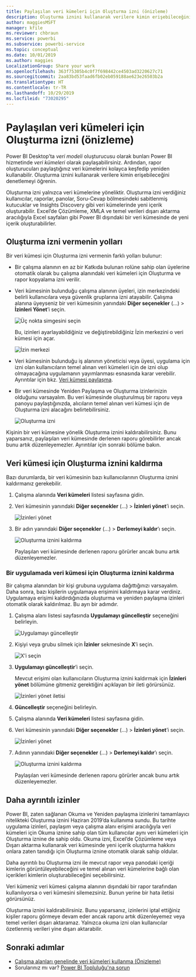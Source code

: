 ```yaml
---
title: Paylaşılan veri kümeleri için Oluşturma izni (önizleme)
description: Oluşturma iznini kullanarak verilere kimin erişebileceğini denetlemeyi öğrenin.
author: maggiesMSFT
manager: kfile
ms.reviewer: chbraun
ms.service: powerbi
ms.subservice: powerbi-service
ms.topic: conceptual
ms.date: 10/01/2019
ms.author: maggies
LocalizationGroup: Share your work
ms.openlocfilehash: 363f75305b4c0f7f698442ce4503ad3220627c71
ms.sourcegitcommit: 2aa83bd53faad6fb02eb059188ae623e26503b2a
ms.translationtype: HT
ms.contentlocale: tr-TR
ms.lasthandoff: 10/29/2019
ms.locfileid: "73020295"
---
```

# <a name="build-permission-for-shared-datasets-preview"></a>Paylaşılan veri kümeleri için Oluşturma izni (önizleme)

Power BI Desktop’ta *veri modeli* oluşturucusu olarak bunları Power BI hizmetinde *veri kümeleri* olarak paylaşabilirsiniz. Ardından, rapor oluşturucuları paylaştığınız veri kümelerini kolayca keşfedip yeniden kullanabilir. Oluşturma iznini kullanarak verilere kimin erişebileceğini denetlemeyi öğrenin.

Oluşturma izni yalnızca veri kümelerine yöneliktir. Oluşturma izni verdiğiniz kullanıcılar, raporlar, panolar, Soru-Cevap bölmesindeki sabitlenmiş kutucuklar ve Insights Discovery gibi veri kümelerinde yeni içerik oluşturabilir. Excel’de Çözümleme, XMLA ve temel verileri dışarı aktarma aracılığıyla Excel sayfaları gibi Power BI dışındaki bir veri kümesinde de yeni içerik oluşturabilirler.

## <a name="ways-to-give-build-permission"></a>Oluşturma izni vermenin yolları

Bir veri kümesi için Oluşturma izni vermenin farklı yolları bulunur:

- Bir çalışma alanının en az bir Katkıda bulunan rolüne sahip olan üyelerine otomatik olarak bu çalışma alanındaki veri kümeleri için Oluşturma ve rapor kopyalama izni verilir.
 
- Veri kümesinin bulunduğu çalışma alanının üyeleri, izin merkezindeki belirli kullanıcılara veya güvenlik gruplarına izni atayabilir. Çalışma alanına üyeyseniz bir veri kümesinin yanındaki **Diğer seçenekler** (...) > **İzinleri Yönet**’i seçin.

    ![Üç nokta simgesini seçin](media/service-datasets-build-permissions/power-bi-dataset-permissions-new-look.png)

    Bu, izinleri ayarlayabildiğiniz ve değiştirebildiğiniz İzin merkezini o veri kümesi için açar.

    ![İzin merkezi](media/service-datasets-build-permissions/power-bi-dataset-remove-permissions-no-callouts.png)

- Veri kümesinin bulunduğu iş alanının yöneticisi veya üyesi, uygulama için izni olan kullanıcıların temel alınan veri kümeleri için de izni olup olmayacağına uygulamanın yayımlanması esnasında karar verebilir. Ayrıntılar için bkz. [Veri kümesi paylaşma](service-datasets-share.md).

- Bir veri kümesinde Yeniden Paylaşma ve Oluşturma izinlerinizin olduğunu varsayalım. Bu veri kümesinde oluşturulmuş bir raporu veya panoyu paylaştığınızda, alıcıların temel alınan veri kümesi için de Oluşturma izni alacağını belirtebilirsiniz.

    ![Oluşturma izni](media/service-datasets-build-permissions/power-bi-share-report-allow-users.png)

Kişinin bir veri kümesine yönelik Oluşturma iznini kaldırabilirsiniz. Bunu yaparsanız, paylaşılan veri kümesinde derlenen raporu görebilirler ancak bunu artık düzenleyemezler. Ayrıntılar için sonraki bölüme bakın.

## <a name="remove-build-permission-for-a-dataset"></a>Veri kümesi için Oluşturma iznini kaldırma

Bazı durumlarda, bir veri kümesinin bazı kullanıcılarının Oluşturma iznini kaldırmanız gerekebilir. 

1. Çalışma alanında **Veri kümeleri** listesi sayfasına gidin. 
1. Veri kümesinin yanındaki **Diğer seçenekler** (...) > **İzinleri yönet**’i seçin.

    ![İzinleri yönet](media/service-datasets-build-permissions/power-bi-dataset-permissions-new-look.png)

1. Bir adın yanındaki **Diğer seçenekler** (...) > **Derlemeyi kaldır**’ı seçin.

    ![Oluşturma iznini kaldırma](media/service-datasets-build-permissions/power-bi-dataset-remove-build-permissions.png)

    Paylaşılan veri kümesinde derlenen raporu görürler ancak bunu artık düzenleyemezler.

### <a name="remove-build-permission-for-a-dataset-in-an-app"></a>Bir uygulamada veri kümesi için Oluşturma iznini kaldırma

Bir çalışma alanından bir kişi grubuna uygulama dağıttığınızı varsayalım. Daha sonra, bazı kişilerin uygulamaya erişimini kaldırmaya karar verdiniz. Uygulamaya erişimi kaldırdığınızda oluşturma ve yeniden paylaşma izinleri otomatik olarak kaldırılmaz. Bu ayrı bir adımdır. 

1. Çalışma alanı listesi sayfasında **Uygulamayı güncelleştir** seçeneğini belirleyin. 

    ![Uygulamayı güncelleştir](media/service-datasets-build-permissions/power-bi-app-update.png)

1. Kişiyi veya grubu silmek için **İzinler** sekmesinde **X**’i seçin. 

    ![X’i seçin](media/service-datasets-build-permissions/power-bi-app-delete-user.png)
1. **Uygulamayı güncelleştir**’i seçin.

    Mevcut erişimi olan kullanıcıların Oluşturma iznini kaldırmak için **İzinleri yönet** bölümüne gitmeniz gerektiğini açıklayan bir ileti görürsünüz. 

    ![İzinleri yönet iletisi](media/service-datasets-build-permissions/power-bi-dataset-app-remove-message.png)

1. **Güncelleştir** seçeneğini belirleyin.

1. Çalışma alanında **Veri kümeleri** listesi sayfasına gidin. 
1. Veri kümesinin yanındaki **Diğer seçenekler** (...) > **İzinleri yönet**’i seçin.

    ![İzinleri yönet](media/service-datasets-build-permissions/power-bi-dataset-permissions-new-look.png)

1. Adının yanındaki **Diğer seçenekler** (...) > **Derlemeyi kaldır**’ı seçin.

    ![Oluşturma iznini kaldırma](media/service-datasets-build-permissions/power-bi-dataset-remove-build-permissions.png)

    Paylaşılan veri kümesinde derlenen raporu görürler ancak bunu artık düzenleyemezler.

## <a name="more-granular-permissions"></a>Daha ayrıntılı izinler

Power BI, zaten sağlanan Okuma ve Yeniden paylaşma izinlerini tamamlayıcı nitelikteki Oluşturma iznini Haziran 2019’da kullanıma sundu. Bu tarihte uygulama izinleri, paylaşım veya çalışma alanı erişimi aracılığıyla veri kümeleri için Okuma iznine sahip olan tüm kullanıcılar aynı veri kümeleri için Oluşturma iznine de sahip oldu. Okuma izni, Excel’de Çözümleme veya Dışarı aktarma kullanarak veri kümesinde yeni içerik oluşturma hakkını onlara zaten tanıdığı için Oluşturma iznine otomatik olarak sahip oldular.

Daha ayrıntılı bu Oluşturma izni ile mevcut rapor veya panodaki içeriği kimlerin görüntüleyebileceğini ve temel alınan veri kümelerine bağlı olan içerikleri kimlerin oluşturabileceğini seçebilirsiniz.

Veri kümeniz veri kümesi çalışma alanının dışındaki bir rapor tarafından kullanılıyorsa o veri kümesini silemezsiniz. Bunun yerine bir hata iletisi görürsünüz.

Oluşturma iznini kaldırabilirsiniz. Bunu yaparsanız, izinlerini iptal ettiğiniz kişiler raporu görmeye devam eder ancak raporu artık düzenleyemez veya temel verileri dışarı aktaramaz. Yalnızca okuma izni olan kullanıcılar özetlenmiş verileri yine dışarı aktarabilir. 

## <a name="next-steps"></a>Sonraki adımlar

- [Çalışma alanları genelinde veri kümeleri kullanma (Önizleme)](service-datasets-across-workspaces.md)
- Sorularınız mı var? [Power BI Topluluğu'na sorun](http://community.powerbi.com/)
